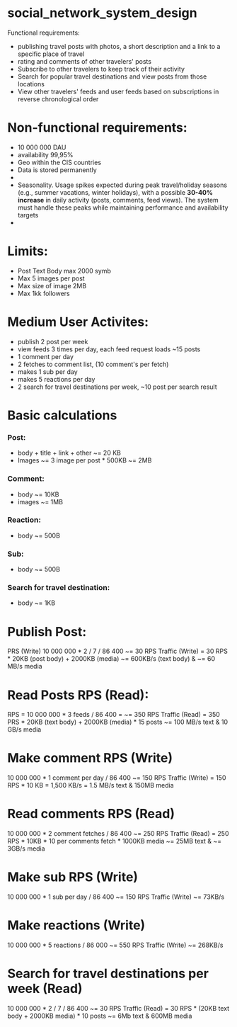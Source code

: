 # social_network_system_design

Functional requirements:
 - publishing travel posts with photos, a short description and a link to a specific place of travel
 - rating and comments of other travelers' posts
 - Subscribe to other travelers to keep track of their activity
 - Search for popular travel destinations and view posts from those locations
 - View other travelers' feeds and user feeds based on subscriptions in reverse chronological order


# Non-functional requirements:
 - 10 000 000 DAU
 - availability 99,95%
 - Geo within the CIS countries
 - Data is stored permanently
 - 
- Seasonality. Usage spikes expected during peak travel/holiday seasons (e.g., summer vacations, winter holidays), with a possible **30-40% increase** in daily activity (posts, comments, feed views). The system must handle these peaks while maintaining performance and availability targets
- 
# Limits:
 - Post Text Body max 2000 symb
 - Max 5 images per post
 - Max size of image 2MB
 - Max 1kk followers 
# Medium User Activites:
 - publish 2 post per week
 - view feeds 3 times per day, each feed request loads ~15 posts
 - 1 comment per day
 - 2 fetches to comment list, (10 comment's per fetch)
 - makes 1 sub per day
 - makes 5 reactions per day
 - 2 search for travel destinations per week, ~10 post per search result

# Basic calculations

### Post: 
 - body + title + link + other ~= 20 KB
 - Images ~= 3 image per post * 500KB ~= 2MB

### Comment:
- body ~= 10KB
- images ~= 1MB

### Reaction:
  - body ~= 500B
    
### Sub:
  - body ~= 500B

### Search for travel destination:
  - body ~= 1KB

# Publish Post:
  PRS (Write) 10 000 000 * 2 / 7 / 86 400 ~= 30 RPS
  Traffic (Write) = 30 RPS * 20KB (post body) + 2000KB (media) ~= 600KB/s (text body) & ~= 60 MB/s media 

# Read Posts RPS (Read):
  RPS = 10 000 000 * 3 feeds / 86 400 = ~= 350 RPS
  Traffic (Read) = 350 PRS * 20KB (text body) + 2000KB (media) * 15 posts ~= 100 MB/s text & 10 GB/s media 

# Make comment RPS (Write)
  10 000 000 * 1 comment per day / 86 400 ~= 150 RPS
  Traffic (Write) = 150 RPS * 10 KB = 1,500 KB/s = 1.5 MB/s text & 150MB media

# Read comments RPS (Read)
  10 000 000 * 2 comment fetches / 86 400 ~= 250 RPS
  Traffic (Read) = 250 RPS * 10KB * 10 per comments fetch * 1000KB media ~= 25MB text &  ~= 3GB/s media

# Make sub RPS (Write)
  10 000 000 * 1 sub per day / 86 400 ~= 150 RPS
  Traffic (Write) ~= 73KB/s

# Make reactions (Write)
  10 000 000 * 5 reactions / 86 000 ~= 550 RPS
  Traffic (Write) ~= 268KB/s

# Search for travel destinations per week (Read)
  10 000 000 * 2 / 7 / 86 400 ~= 30 RPS
  Traffic (Read) = 30 RPS * (20KB text body + 2000KB media) * 10 posts ~= 6Mb text & 600MB media
